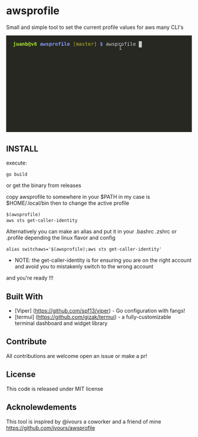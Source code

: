 # awsprofile
Small and simple tool to set the current profile values for aws many CLI's

![awsprofile](.github/Peek.gif)
## INSTALL
execute:
```
go build 
```
or get the binary from releases

copy awsprofile to somewhere in your $PATH
in my case is $HOME/.local/bin
then to change the active profile
```
$(awsprofile)
aws sts get-caller-identity
```

Alternatively you can make an alias and put it in your .bashrc .zshrc or .profile depending the linux flavor and config
```
alias switchaws='$(awsprofile);aws sts get-caller-identity'
```
* NOTE:  the get-caller-identity is for ensuring you are on the right account and avoid you to mistakenly switch to the wrong account

and you're ready !!!
## Built With

* [Viper] (https://github.com/spf13/viper) - Go configuration with fangs!
* [termui] (https://github.com/gizak/termui) - a fully-customizable terminal dashboard and widget library 

## Contribute
All contributions are welcome open an issue or make a pr!

## License
This code is released under MIT license

## Acknolewdements
This tool is inspired by @ivours a coworker and a friend of mine
https://github.com/ivours/awsprofile